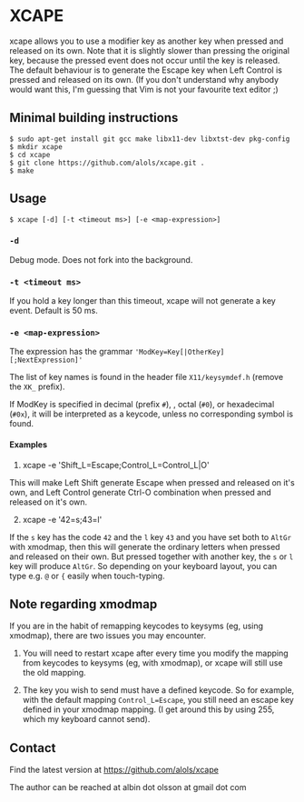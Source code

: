 XCAPE
=====

xcape allows you to use a modifier key as another key when pressed and
released on its own. Note that it is slightly slower than pressing the
original key, because the pressed event does not occur until the key is
released. The default behaviour is to generate the Escape key when Left
Control is pressed and released on its own. (If you don't understand why
anybody would want this, I'm guessing that Vim is not your favourite text
editor ;)

Minimal building instructions
-----------------------------

    $ sudo apt-get install git gcc make libx11-dev libxtst-dev pkg-config
    $ mkdir xcape
    $ cd xcape
    $ git clone https://github.com/alols/xcape.git .
    $ make

Usage
-----
    $ xcape [-d] [-t <timeout ms>] [-e <map-expression>]

### `-d`

Debug mode. Does not fork into the background.

### `-t <timeout ms>`

If you hold a key longer than this timeout, xcape will not generate a key
event. Default is 50 ms.

### `-e <map-expression>`

The expression has the grammar `'ModKey=Key[|OtherKey][;NextExpression]'`

The list of key names is found in the header file `X11/keysymdef.h`
(remove the `XK_` prefix).

If ModKey is specified in decimal (prefix `#`), , octal (`#0`), or
hexadecimal (`#0x`), it will be interpreted as a keycode, unless no
corresponding symbol is found.

#### Examples

1)    xcape -e 'Shift_L=Escape;Control_L=Control_L|O'

This will make Left Shift generate Escape when pressed and released on
it's own, and Left Control generate Ctrl-O combination when pressed and
released on it's own.

2)    xcape -e '42=s;43=l' 

If the `s` key has the code `42` and the `l` key `43` and you have set both
to `AltGr` with xmodmap, then this will generate the ordinary letters when
pressed and released on their own. But pressed together with another key, the
`s` or `l` key will produce `AltGr`. So depending on your keyboard layout, you
can type e.g. `@` or `{` easily when touch-typing.

Note regarding xmodmap
----------------------

If you are in the habit of remapping keycodes to keysyms (eg, using xmodmap),
there are two issues you may encounter.

1) You will need to restart xcape after every time you modify the mapping from
   keycodes to keysyms (eg, with xmodmap), or xcape will still use the old
   mapping.
   
2) The key you wish to send must have a defined keycode. So for example, with
   the default mapping `Control_L=Escape`, you still need an escape key defined
   in your xmodmap mapping. (I get around this by using 255, which my keyboard
   cannot send).

Contact
-------

Find the latest version at
https://github.com/alols/xcape

The author can be reached at
albin dot olsson at gmail dot com
